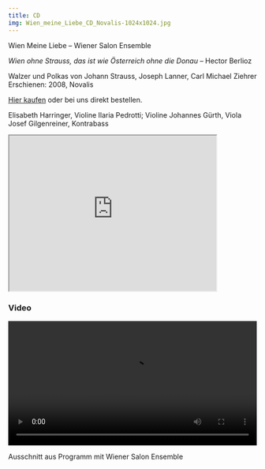```yaml
---
title: CD
img: Wien_meine_Liebe_CD_Novalis-1024x1024.jpg
---
```

Wien Meine Liebe – Wiener Salon Ensemble

*Wien ohne Strauss, das ist wie Österreich ohne die Donau* – Hector Berlioz

Walzer und Polkas von Johann Strauss, Joseph Lanner, Carl Michael Ziehrer
Erschienen: 2008, Novalis

[Hier kaufen](https://www.amazon.de/Meine-Liebe-Walzer-Wiener-Salon-Ensemble/dp/B00189WWMQ) oder bei uns direkt bestellen.

Elisabeth Harringer, Violine
Ilaria Pedrotti; Violine
Johannes Gürth, Viola
Josef Gilgenreiner, Kontrabass

<iframe width="420" height="315" src="https://www.youtube.com/embed/XkuPRn7WZRE?list=PLgA9GDrPjj6ND2ayEmRXKbbxiYI3LVJPv&loop=1"></iframe>

### Video

<video width="100%" controls="controls" src="http://josef-gilgenreiner.ch/wp-content/uploads/2019/06/Sequenz-1-Wiener_salon_ensemble.mp4"></video><figcaption>Ausschnitt aus Programm mit Wiener Salon Ensemble</figcaption>

